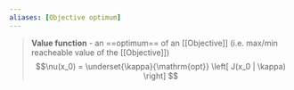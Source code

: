 ```yaml
---
aliases: [Objective optimum]
---
```

> **Value function** - an ==optimum== of an [[Objective]] (i.e. max/min reacheable value of the [[Objective]])
> $$\nu(x_0) = \underset{\kappa}{\mathrm{opt}} \left[ J(x_0 | \kappa) \right] $$